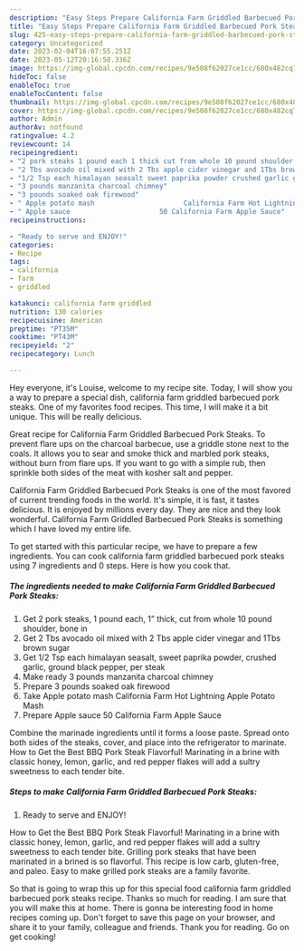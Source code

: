 ```yaml
---
description: "Easy Steps Prepare California Farm Griddled Barbecued Pork Steaks yang Very Delicious}"
title: "Easy Steps Prepare California Farm Griddled Barbecued Pork Steaks yang Very Delicious}"
slug: 425-easy-steps-prepare-california-farm-griddled-barbecued-pork-steaks-yang-very-delicious
category: Uncategorized
date: 2023-02-04T16:07:55.251Z
date: 2023-05-12T20:16:58.336Z
image: https://img-global.cpcdn.com/recipes/9e508f62027ce1cc/680x482cq70/california-farm-griddled-barbecued-pork-steaks-recipe-main-photo.jpg
hideToc: false
enableToc: true
enableTocContent: false
thumbnail: https://img-global.cpcdn.com/recipes/9e508f62027ce1cc/680x482cq70/california-farm-griddled-barbecued-pork-steaks-recipe-main-photo.jpg
cover: https://img-global.cpcdn.com/recipes/9e508f62027ce1cc/680x482cq70/california-farm-griddled-barbecued-pork-steaks-recipe-main-photo.jpg
author: Admin
authorAv: notfound
ratingvalue: 4.2
reviewcount: 14
recipeingredient:
- "2 pork steaks 1 pound each 1 thick cut from whole 10 pound shoulder bone in"
- "2 Tbs avocado oil mixed with 2 Tbs apple cider vinegar and 1Tbs brown sugar"
- "1/2 Tsp each himalayan seasalt sweet paprika powder crushed garlic ground black pepper per steak"
- "3 pounds manzanita charcoal chimney"
- "3 pounds soaked oak firewood"
- " Apple potato mash                      California Farm Hot Lightning Apple Potato Mash"
- " Apple sauce                      50 California Farm Apple Sauce"
recipeinstructions:

- "Ready to serve and ENJOY!"
categories:
- Recipe
tags:
- california
- farm
- griddled

katakunci: california farm griddled 
nutrition: 130 calories
recipecuisine: American
preptime: "PT35M"
cooktime: "PT43M"
recipeyield: "2"
recipecategory: Lunch

---
```



Hey everyone, it's Louise, welcome to my recipe site. Today, I will show you a way to prepare a special dish, california farm griddled barbecued pork steaks. One of my favorites food recipes. This time, I will make it a bit unique. This will be really delicious.

Great recipe for California Farm Griddled Barbecued Pork Steaks. To prevent flare ups on the charcoal barbecue, use a griddle stone next to the coals. It allows you to sear and smoke thick and marbled pork steaks, without burn from flare ups. If you want to go with a simple rub, then sprinkle both sides of the meat with kosher salt and pepper.

California Farm Griddled Barbecued Pork Steaks is one of the most favored of current trending foods in the world. It's simple, it is fast, it tastes delicious. It is enjoyed by millions every day. They are nice and they look wonderful. California Farm Griddled Barbecued Pork Steaks is something which I have loved my entire life.


To get started with this particular recipe, we have to prepare a few ingredients. You can cook california farm griddled barbecued pork steaks using 7 ingredients and 0 steps. Here is how you cook that.

<!--inarticleads1-->

##### The ingredients needed to make California Farm Griddled Barbecued Pork Steaks:

1. Get 2 pork steaks, 1 pound each, 1” thick, cut from whole 10 pound shoulder, bone in
1. Get 2 Tbs avocado oil mixed with 2 Tbs apple cider vinegar and 1Tbs brown sugar
1. Get 1/2 Tsp each himalayan seasalt, sweet paprika powder, crushed garlic, ground black pepper, per steak
1. Make ready 3 pounds manzanita charcoal chimney
1. Prepare 3 pounds soaked oak firewood
1. Take  Apple potato mash                      California Farm Hot Lightning Apple Potato Mash
1. Prepare  Apple sauce                      50 California Farm Apple Sauce


Combine the marinade ingredients until it forms a loose paste. Spread onto both sides of the steaks, cover, and place into the refrigerator to marinate. How to Get the Best BBQ Pork Steak Flavorful! Marinating in a brine with classic honey, lemon, garlic, and red pepper flakes will add a sultry sweetness to each tender bite. 

<!--inarticleads2-->

##### Steps to make California Farm Griddled Barbecued Pork Steaks:


1. Ready to serve and ENJOY!

How to Get the Best BBQ Pork Steak Flavorful! Marinating in a brine with classic honey, lemon, garlic, and red pepper flakes will add a sultry sweetness to each tender bite. Grilling pork steaks that have been marinated in a brined is so flavorful. This recipe is low carb, gluten-free, and paleo. Easy to make grilled pork steaks are a family favorite. 

So that is going to wrap this up for this special food california farm griddled barbecued pork steaks recipe. Thanks so much for reading. I am sure that you will make this at home. There is gonna be interesting food in home recipes coming up. Don't forget to save this page on your browser, and share it to your family, colleague and friends. Thank you for reading. Go on get cooking!
